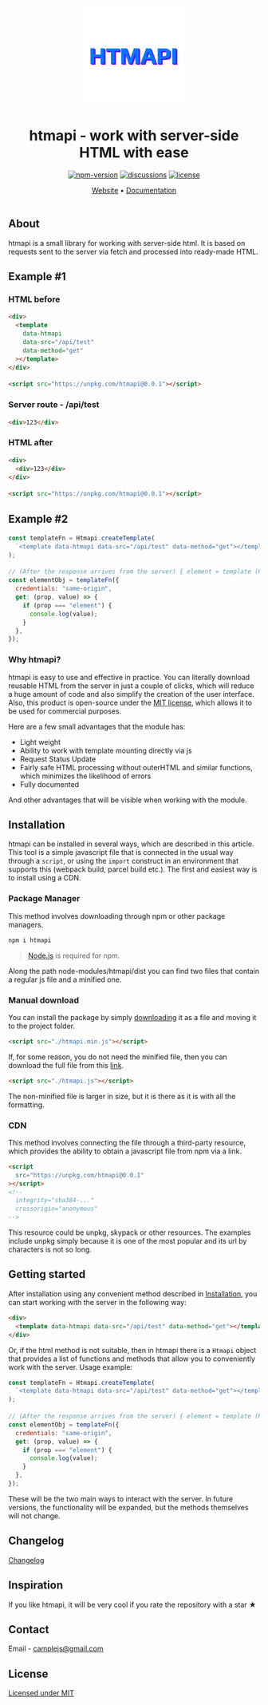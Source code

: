 <p align="center">
    <a href="https://www.npmjs.com/package/htmapi">
        <img width="200" height="200" src="https://github.com/htmapi/media/blob/main/logo_transparent.png" alt="cample" >
    </a>
</p>
<h1 align="center">htmapi - work with server-side HTML with ease</h1>
<div align="center">

[![npm-version](https://img.shields.io/npm/v/htmapi?logo=npm&color=0183ff&style=for-the-badge)](https://www.npmjs.com/package/htmapi)
[![discussions](https://img.shields.io/badge/discussions-0183ff?style=for-the-badge&logo=github&labelColor=555555)](https://github.com/htmapi/htmapi/discussions)
[![license](https://img.shields.io/badge/MIT-0183ff?style=for-the-badge&label=license&logoColor=FFF&labelColor=555555)](https://github.com/htmapi/htmapi/blob/master/LICENSE)

</div>

<div align="center"><a href="https://htmapi.github.io">Website</a> • <a href="https://htmapi.github.io/#/?id=template">Documentation</a>
</div>
<br/>

## About

htmapi is a small library for working with server-side html. It is based on requests sent to the server via fetch and processed into ready-made HTML.

## Example #1

### HTML before

```html
<div>
  <template
    data-htmapi
    data-src="/api/test"
    data-method="get"
  ></template>
</div>

<script src="https://unpkg.com/htmapi@0.0.1"></script>
```

### Server route - /api/test

```html
<div>123</div>
```

### HTML after

```html
<div>
  <div>123</div>
</div>

<script src="https://unpkg.com/htmapi@0.0.1"></script>
```

## Example #2

```javascript
const templateFn = Htmapi.createTemplate(
  `<template data-htmapi data-src="/api/test" data-method="get"></template>`
);

// (After the response arrives from the server) { element = template (HTMLTemplateElement type), status = 200 }
const elementObj = templateFn({
  credentials: "same-origin",
  get: (prop, value) => {
    if (prop === "element") {
      console.log(value);
    }
  },
});
```

### Why htmapi?

htmapi is easy to use and effective in practice. You can literally download reusable HTML from the server in just a couple of clicks, which will reduce a huge amount of code and also simplify the creation of the user interface. Also, this product is open-source under the [MIT license](https://github.com/htmapi/htmapi/blob/master/LICENSE), which allows it to be used for commercial purposes.

Here are a few small advantages that the module has:

- Light weight
- Ability to work with template mounting directly via js
- Request Status Update
- Fairly safe HTML processing without outerHTML and similar functions, which minimizes the likelihood of errors
- Fully documented

And other advantages that will be visible when working with the module.

## Installation

htmapi can be installed in several ways, which are described in this article. This tool is a simple javascript file that is connected in the usual way through a `script`, or using the `import` construct in an environment that supports this (webpack build, parcel build etc.). The first and easiest way is to install using a CDN.

### Package Manager

This method involves downloading through npm or other package managers.

```bash
npm i htmapi
```

> [Node.js](https://nodejs.org) is required for npm.

Along the path node-modules/htmapi/dist you can find two files that contain a regular js file and a minified one.

### Manual download

You can install the package by simply [downloading](https://unpkg.com/htmapi@0.0.1/dist/htmapi.min.js) it as a file and moving it to the project folder.

```html
<script src="./htmapi.min.js"></script>
```

If, for some reason, you do not need the minified file, then you can download the full file from this [link](https://unpkg.com/htmapi@0.0.1/dist/htmapi.js).

```html
<script src="./htmapi.js"></script>
```

The non-minified file is larger in size, but it is there as it is with all the formatting.

### CDN

This method involves connecting the file through a third-party resource, which provides the ability to obtain a javascript file from npm via a link.

```html
<script
  src="https://unpkg.com/htmapi@0.0.1"
></script>
<!--
  integrity="sha384-..."
  crossorigin="anonymous"
-->
```

This resource could be unpkg, skypack or other resources. The examples include unpkg simply because it is one of the most popular and its url by characters is not so long.

## Getting started

After installation using any convenient method described in [Installation](/?id=installation), you can start working with the server in the following way:

```html
<div>
  <template data-htmapi data-src="/api/test" data-method="get"></template>
</div>
```

Or, if the html method is not suitable, then in htmapi there is a `Htmapi` object that provides a list of functions and methods that allow you to conveniently work with the server. Usage example:

```javascript
const templateFn = Htmapi.createTemplate(
  `<template data-htmapi data-src="/api/test" data-method="get"></template>`
);

// (After the response arrives from the server) { element = template (HTMLTemplateElement type), status = 200 }
const elementObj = templateFn({
  credentials: "same-origin",
  get: (prop, value) => {
    if (prop === "element") {
      console.log(value);
    }
  },
});
```

These will be the two main ways to interact with the server. In future versions, the functionality will be expanded, but the methods themselves will not change.

## Changelog

[Changelog](https://github.com/htmapi/htmapi/releases)

## Inspiration

If you like htmapi, it will be very cool if you rate the repository with a star ★

## Contact

Email - camplejs@gmail.com

## License

[Licensed under MIT](https://github.com/htmapi/htmapi/blob/master/LICENSE)
